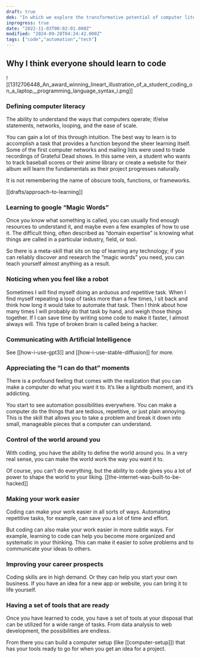 ```yaml
---
draft: true
dek: "In which we explore the transformative potential of computer literacy, unearthing its capacity to elevate both individual lives and collective progress"
inprogress: true
date: "2022-11-03T00:02:01.000Z"
modified: "2024-09-20T04:24:42.000Z"
tags: ["code","automation","tech"]
---
```

## Why I think everyone should learn to code

![[1312706448_An_award_winning_lineart_illustration_of_a_student_coding_on_a_laptop__programming_language_syntax_i.png]]

### Defining computer literacy

The ability to understand the ways that computers operate; if/else statements, networks, looping, and the ease of scale.

You can gain a lot of this through intuition. The best way to learn is to accomplish a task that provides a function beyond the sheer learning itself. Some of the first computer networks and mailing lists were used to trade recordings of Grateful Dead shows. In this same vein, a student who wants to track baseball scores or their anime library or create a website for their album will learn the fundamentals as their project progresses naturally.

It is not remembering the name of obscure tools, functions, or frameworks.

[[drafts/approach-to-learning]]

### Learning to google “Magic Words”

Once you know what something is called, you can usually find enough resources to understand it, and maybe even a few examples of how to use it. The difficult thing, often described as “domain expertise” is knowing what things are called in a particular industry, field, or tool.

So there is a meta-skill that sits on top of learning any technology; if you can reliably discover and research the “magic words” you need, you can teach yourself almost anything as a result.

### Noticing when you feel like a robot

Sometimes I will find myself doing an arduous and repetitive task. When I find myself repeating a loop of tasks more than a few times, I sit back and think how long it would take to automate that task. Then I think about how many times I will probably do that task by hand, and weigh those things together. If I can save time by writing some code to make it faster, I almost always will. This type of broken brain is called being a hacker.

### Communicating with Artificial Intelligence

See [[how-i-use-gpt3]] and [[how-i-use-stable-diffusion]] for more.

### Appreciating the “I can do that” moments

There is a profound feeling that comes with the realization that you can make a computer do what you want it to. It’s like a lightbulb moment, and it’s addicting.

You start to see automation possibilities everywhere. You can make a computer do the things that are tedious, repetitive, or just plain annoying. This is the skill that allows you to take a problem and break it down into small, manageable pieces that a computer can understand.

### Control of the world around you

With coding, you have the ability to define the world around you. In a very real sense, you can make the world work the way you want it to.

Of course, you can’t do everything, but the ability to code gives you a lot of power to shape the world to your liking. [[the-internet-was-built-to-be-hacked]]

### Making your work easier

Coding can make your work easier in all sorts of ways. Automating repetitive tasks, for example, can save you a lot of time and effort.

But coding can also make your work easier in more subtle ways. For example, learning to code can help you become more organized and systematic in your thinking. This can make it easier to solve problems and to communicate your ideas to others.

### Improving your career prospects

Coding skills are in high demand. Or they can help you start your own business. If you have an idea for a new app or website, you can bring it to life yourself.

### Having a set of tools that are ready

Once you have learned to code, you have a set of tools at your disposal that can be utilized for a wide range of tasks. From data analysis to web development, the possibilities are endless.

From there you can build a computer setup (like [[computer-setup]]) that has your tools ready to go for when you get an idea for a project.
